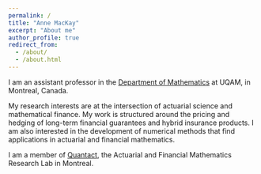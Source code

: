 ```yaml
---
permalink: /
title: "Anne MacKay"
excerpt: "About me"
author_profile: true
redirect_from: 
  - /about/
  - /about.html
---
```


I am an assistant professor in the [Department of Mathematics](https://math.uqam.ca) at UQAM, in Montreal, Canada. 

My research interests are at the intersection of actuarial science and mathematical finance. My work is structured around the pricing and hedging of long-term financial guarantees and hybrid insurance products. I am also interested in the development of numerical methods that find applications in actuarial and financial mathematics.

I am a member of [Quantact](http://quantact.uqam.ca/index_en.php), the Actuarial and Financial Mathematics Research Lab in Montreal.
